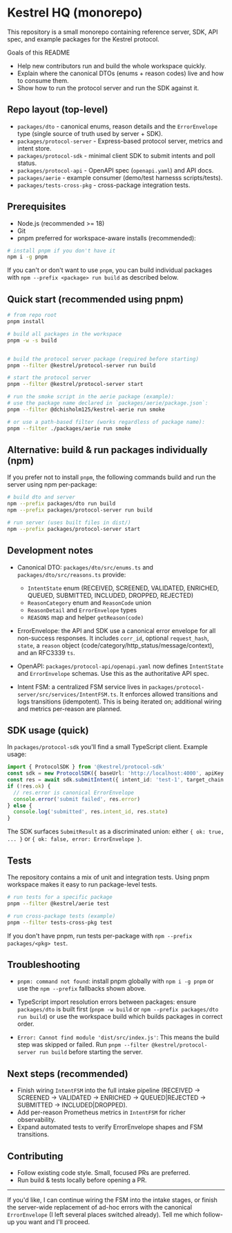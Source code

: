 # Kestrel HQ (monorepo)

This repository is a small monorepo containing reference server, SDK, API spec, and example packages for the Kestrel protocol.

Goals of this README
- Help new contributors run and build the whole workspace quickly.
- Explain where the canonical DTOs (enums + reason codes) live and how to consume them.
- Show how to run the protocol server and run the SDK against it.

## Repo layout (top-level)
- `packages/dto` - canonical enums, reason details and the `ErrorEnvelope` type (single source of truth used by server + SDK).
- `packages/protocol-server` - Express-based protocol server, metrics and intent store.
- `packages/protocol-sdk` - minimal client SDK to submit intents and poll status.
- `packages/protocol-api` - OpenAPI spec (`openapi.yaml`) and API docs.
- `packages/aerie` - example consumer (demo/test harnesss scripts/tests).
- `packages/tests-cross-pkg` - cross-package integration tests.

## Prerequisites
- Node.js (recommended >= 18)
- Git
- pnpm preferred for workspace-aware installs (recommended):

```bash
# install pnpm if you don't have it
npm i -g pnpm
```

If you can't or don't want to use `pnpm`, you can build individual packages with `npm --prefix <package> run build` as described below.

## Quick start (recommended using pnpm)

```bash
# from repo root
pnpm install

# build all packages in the workspace
pnpm -w -s build


# build the protocol server package (required before starting)
pnpm --filter @kestrel/protocol-server run build

# start the protocol server
pnpm --filter @kestrel/protocol-server start

# run the smoke script in the aerie package (example):
# use the package name declared in `packages/aerie/package.json`:
pnpm --filter @dchisholm125/kestrel-aerie run smoke

# or use a path-based filter (works regardless of package name):
pnpm --filter ./packages/aerie run smoke
```

## Alternative: build & run packages individually (npm)

If you prefer not to install `pnpm`, the following commands build and run the server using npm per-package:

```bash
# build dto and server
npm --prefix packages/dto run build
npm --prefix packages/protocol-server run build

# run server (uses built files in dist/)
npm --prefix packages/protocol-server start
```

## Development notes

- Canonical DTO: `packages/dto/src/enums.ts` and `packages/dto/src/reasons.ts` provide:
  - `IntentState` enum (RECEIVED, SCREENED, VALIDATED, ENRICHED, QUEUED, SUBMITTED, INCLUDED, DROPPED, REJECTED)
  - `ReasonCategory` enum and `ReasonCode` union
  - `ReasonDetail` and `ErrorEnvelope` types
  - `REASONS` map and helper `getReason(code)`

- ErrorEnvelope: the API and SDK use a canonical error envelope for all non-success responses. It includes `corr_id`, optional `request_hash`, `state`, a `reason` object (code/category/http_status/message/context), and an RFC3339 `ts`.

- OpenAPI: `packages/protocol-api/openapi.yaml` now defines `IntentState` and `ErrorEnvelope` schemas. Use this as the authoritative API spec.

- Intent FSM: a centralized FSM service lives in `packages/protocol-server/src/services/IntentFSM.ts`. It enforces allowed transitions and logs transitions (idempotent). This is being iterated on; additional wiring and metrics per-reason are planned.

## SDK usage (quick)

In `packages/protocol-sdk` you'll find a small TypeScript client. Example usage:

```ts
import { ProtocolSDK } from '@kestrel/protocol-sdk'
const sdk = new ProtocolSDK({ baseUrl: 'http://localhost:4000', apiKey: 'k', apiSecret: 's3cret' })
const res = await sdk.submitIntent({ intent_id: 'test-1', target_chain: 'eth-mainnet', deadline_ms: Date.now()+60000 })
if (!res.ok) {
  // res.error is canonical ErrorEnvelope
  console.error('submit failed', res.error)
} else {
  console.log('submitted', res.intent_id, res.state)
}
```

The SDK surfaces `SubmitResult` as a discriminated union: either `{ ok: true, ... }` or `{ ok: false, error: ErrorEnvelope }`.

## Tests

The repository contains a mix of unit and integration tests. Using pnpm workspace makes it easy to run package-level tests.

```bash
# run tests for a specific package
pnpm --filter @kestrel/aerie test

# run cross-package tests (example)
pnpm --filter tests-cross-pkg test
```

If you don't have pnpm, run tests per-package with `npm --prefix packages/<pkg> test`.

## Troubleshooting
- `pnpm: command not found`: install pnpm globally with `npm i -g pnpm` or use the `npm --prefix` fallbacks shown above.
- TypeScript import resolution errors between packages: ensure `packages/dto` is built first (`pnpm -w build` or `npm --prefix packages/dto run build`) or use the workspace build which builds packages in correct order.

- `Error: Cannot find module 'dist/src/index.js'`: This means the build step was skipped or failed. Run `pnpm --filter @kestrel/protocol-server run build` before starting the server.

## Next steps (recommended)
- Finish wiring `IntentFSM` into the full intake pipeline (RECEIVED → SCREENED → VALIDATED → ENRICHED → QUEUED|REJECTED → SUBMITTED → INCLUDED|DROPPED).
- Add per-reason Prometheus metrics in `IntentFSM` for richer observability.
- Expand automated tests to verify ErrorEnvelope shapes and FSM transitions.

## Contributing
- Follow existing code style. Small, focused PRs are preferred.
- Run build & tests locally before opening a PR.

---
If you'd like, I can continue wiring the FSM into the intake stages, or finish the server-wide replacement of ad-hoc errors with the canonical `ErrorEnvelope` (I left several places switched already). Tell me which follow-up you want and I'll proceed.
